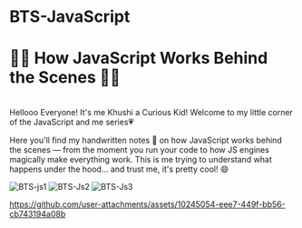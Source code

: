 # BTS-JavaScript
<h1> 👩‍💻 How JavaScript Works Behind the Scenes 🧠🌱 </h1>
<br> Hellooo Everyone! It's me Khushi a Curious Kid!
Welcome to my little corner of the JavaScript and me series💗

Here you'll find my handwritten notes 📝 on how JavaScript works behind the scenes — from the moment you run your code to how JS engines magically make everything work.
This is me trying to understand what happens under the hood... and trust me, it's pretty cool! 😄

![BTS-js1](https://github.com/user-attachments/assets/c23e866a-d611-4ae3-a187-99375928bd3b)
![BTS-Js2](https://github.com/user-attachments/assets/059de278-1515-4dcb-bb22-92dcd4f3fc1e)
![BTS-Js3](https://github.com/user-attachments/assets/67c24280-4acd-448c-a05b-32d4c931cd29)


https://github.com/user-attachments/assets/10245054-eee7-449f-bb56-cb743194a08b

